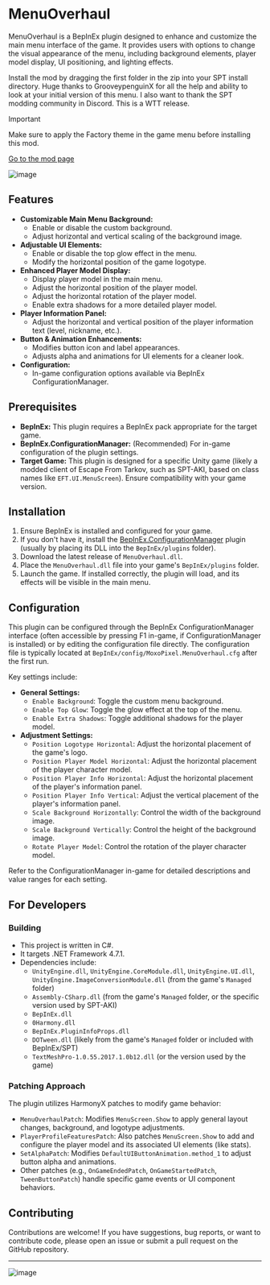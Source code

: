 # MenuOverhaul

MenuOverhaul is a BepInEx plugin designed to enhance and customize the main menu interface of the game. It provides users with options to change the visual appearance of the menu, including background elements, player model display, UI positioning, and lighting effects. 

Install the mod by dragging the first folder in the zip into your SPT install directory. Huge thanks to GrooveypenguinX for all the help and ability to look at your initial version of this menu. I also want to thank the SPT modding community in Discord. This is a WTT release.

> [!IMPORTANT]
> Make sure to apply the Factory theme in the game menu before installing this mod.

[Go to the mod page](https://hub.sp-tarkov.com/files/file/2412-wtt-menu-overhaul)

![image](https://i.imgur.com/UVo352O.jpeg)

## Features

*   **Customizable Main Menu Background:**
    *   Enable or disable the custom background.
    *   Adjust horizontal and vertical scaling of the background image.
*   **Adjustable UI Elements:**
    *   Enable or disable the top glow effect in the menu.
    *   Modify the horizontal position of the game logotype.
*   **Enhanced Player Model Display:**
    *   Display player model in the main menu.
    *   Adjust the horizontal position of the player model.
    *   Adjust the horizontal rotation of the player model.
    *   Enable extra shadows for a more detailed player model.
*   **Player Information Panel:**
    *   Adjust the horizontal and vertical position of the player information text (level, nickname, etc.).
*   **Button & Animation Enhancements:**
    *   Modifies button icon and label appearances.
    *   Adjusts alpha and animations for UI elements for a cleaner look.
*   **Configuration:**
    *   In-game configuration options available via BepInEx ConfigurationManager.

## Prerequisites

*   **BepInEx:** This plugin requires a BepInEx pack appropriate for the target game.
*   **BepInEx.ConfigurationManager:** (Recommended) For in-game configuration of the plugin settings.
*   **Target Game:** This plugin is designed for a specific Unity game (likely a modded client of Escape From Tarkov, such as SPT-AKI, based on class names like `EFT.UI.MenuScreen`). Ensure compatibility with your game version.

## Installation

1.  Ensure BepInEx is installed and configured for your game.
2.  If you don't have it, install the [BepInEx.ConfigurationManager](https://github.com/BepInEx/BepInEx.ConfigurationManager) plugin (usually by placing its DLL into the `BepInEx/plugins` folder).
3.  Download the latest release of `MenuOverhaul.dll`.
4.  Place the `MenuOverhaul.dll` file into your game's `BepInEx/plugins` folder.
5.  Launch the game. If installed correctly, the plugin will load, and its effects will be visible in the main menu.

## Configuration

This plugin can be configured through the BepInEx ConfigurationManager interface (often accessible by pressing F1 in-game, if ConfigurationManager is installed) or by editing the configuration file directly. The configuration file is typically located at `BepInEx/config/MoxoPixel.MenuOverhaul.cfg` after the first run.

Key settings include:

*   **General Settings:**
    *   `Enable Background`: Toggle the custom menu background.
    *   `Enable Top Glow`: Toggle the glow effect at the top of the menu.
    *   `Enable Extra Shadows`: Toggle additional shadows for the player model.
*   **Adjustment Settings:**
    *   `Position Logotype Horizontal`: Adjust the horizontal placement of the game's logo.
    *   `Position Player Model Horizontal`: Adjust the horizontal placement of the player character model.
    *   `Position Player Info Horizontal`: Adjust the horizontal placement of the player's information panel.
    *   `Position Player Info Vertical`: Adjust the vertical placement of the player's information panel.
    *   `Scale Background Horizontally`: Control the width of the background image.
    *   `Scale Background Vertically`: Control the height of the background image.
    *   `Rotate Player Model`: Control the rotation of the player character model.

Refer to the ConfigurationManager in-game for detailed descriptions and value ranges for each setting.

## For Developers

### Building

*   This project is written in C#.
*   It targets .NET Framework 4.7.1.
*   Dependencies include:
    *   `UnityEngine.dll`, `UnityEngine.CoreModule.dll`, `UnityEngine.UI.dll`, `UnityEngine.ImageConversionModule.dll` (from the game's `Managed` folder)
    *   `Assembly-CSharp.dll` (from the game's `Managed` folder, or the specific version used by SPT-AKI)
    *   `BepInEx.dll`
    *   `0Harmony.dll`
    *   `BepInEx.PluginInfoProps.dll`
    *   `DOTween.dll` (likely from the game's `Managed` folder or included with BepInEx/SPT)
    *   `TextMeshPro-1.0.55.2017.1.0b12.dll` (or the version used by the game)

### Patching Approach

The plugin utilizes HarmonyX patches to modify game behavior:
*   `MenuOverhaulPatch`: Modifies `MenuScreen.Show` to apply general layout changes, background, and logotype adjustments.
*   `PlayerProfileFeaturesPatch`: Also patches `MenuScreen.Show` to add and configure the player model and its associated UI elements (like stats).
*   `SetAlphaPatch`: Modifies `DefaultUIButtonAnimation.method_1` to adjust button alpha and animations.
*   Other patches (e.g., `OnGameEndedPatch`, `OnGameStartedPatch`, `TweenButtonPatch`) handle specific game events or UI component behaviors.

## Contributing

Contributions are welcome! If you have suggestions, bug reports, or want to contribute code, please open an issue or submit a pull request on the GitHub repository.

---

![image](https://i.imgur.com/YMAtT5k.png)
